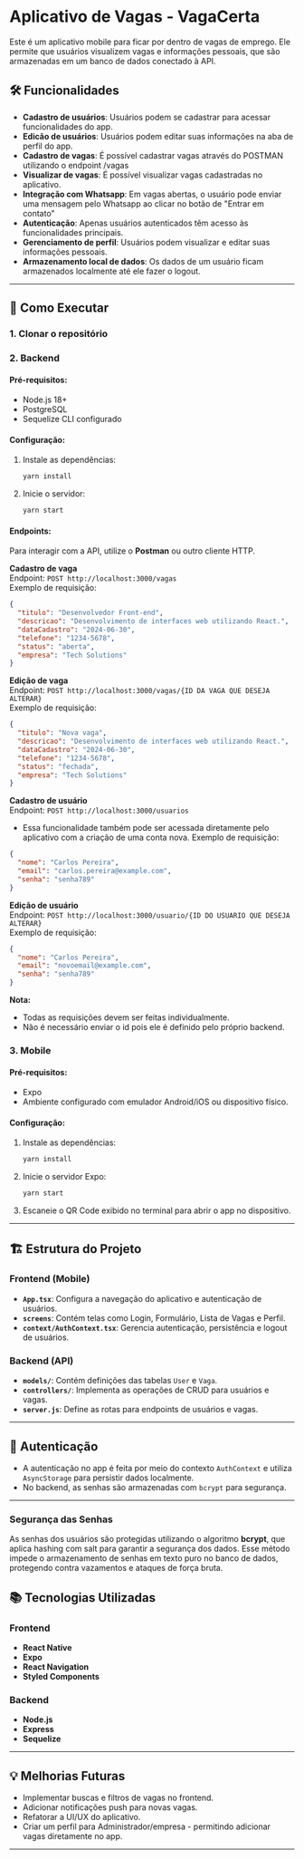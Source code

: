 # Aplicativo de Vagas - VagaCerta

Este é um aplicativo mobile para ficar por dentro de vagas de emprego. Ele permite que usuários visualizem vagas e informações pessoais, que são armazenadas em um banco de dados conectado à API.

## 🛠️ Funcionalidades

- **Cadastro de usuários**: Usuários podem se cadastrar para acessar funcionalidades do app.
- **Edicão de usuários**: Usuários podem editar suas informações na aba de perfil do app.
- **Cadastro de vagas**: É possível cadastrar vagas através do POSTMAN utilizando o endpoint /vagas
- **Visualizar de vagas**: É possível visualizar vagas cadastradas no aplicativo.
- **Integração com Whatsapp**: Em vagas abertas, o usuário pode enviar uma mensagem pelo Whatsapp ao clicar no botão de "Entrar em contato"
- **Autenticação**: Apenas usuários autenticados têm acesso às funcionalidades principais.
- **Gerenciamento de perfil**: Usuários podem visualizar e editar suas informações pessoais.
- **Armazenamento local de dados**: Os dados de um usuário ficam armazenados localmente até ele fazer o logout.
---

## 🚀 Como Executar

### 1. Clonar o repositório

### 2. Backend

#### Pré-requisitos:

- Node.js 18+
- PostgreSQL
- Sequelize CLI configurado

#### Configuração:

1. Instale as dependências:
   ```bash
   yarn install
   ```
2. Inicie o servidor:
   ```bash
   yarn start
   ```

#### Endpoints:

Para interagir com a API, utilize o **Postman** ou outro cliente HTTP.

**Cadastro de vaga**  
Endpoint: `POST http://localhost:3000/vagas`  
Exemplo de requisição:  
```json
{
  "titulo": "Desenvolvedor Front-end",
  "descricao": "Desenvolvimento de interfaces web utilizando React.",
  "dataCadastro": "2024-06-30",
  "telefone": "1234-5678",
  "status": "aberta",
  "empresa": "Tech Solutions"
}
```

**Edição de vaga**  
Endpoint: `POST http://localhost:3000/vagas/{ID DA VAGA QUE DESEJA ALTERAR}`  
Exemplo de requisição:  
```json
{
  "titulo": "Nova vaga",
  "descricao": "Desenvolvimento de interfaces web utilizando React.",
  "dataCadastro": "2024-06-30",
  "telefone": "1234-5678",
  "status": "fechada",
  "empresa": "Tech Solutions"
}
```

**Cadastro de usuário**  
Endpoint: `POST http://localhost:3000/usuarios`  
- Essa funcionalidade também pode ser acessada diretamente pelo aplicativo com a criação de uma conta nova.
Exemplo de requisição:  
```json
{
  "nome": "Carlos Pereira",
  "email": "carlos.pereira@example.com",
  "senha": "senha789"
}
```

**Edição de usuário**  
Endpoint: `POST http://localhost:3000/usuario/{ID DO USUARIO QUE DESEJA ALTERAR}`  
Exemplo de requisição:  
```json
{
  "nome": "Carlos Pereira",
  "email": "novoemail@example.com",
  "senha": "senha789"
}
```

**Nota:** 
- Todas as requisições devem ser feitas individualmente.
- Não é necessário enviar o id pois ele é definido pelo próprio backend.

### 3. Mobile

#### Pré-requisitos:

- Expo 
- Ambiente configurado com emulador Android/iOS ou dispositivo físico.

#### Configuração:

1. Instale as dependências:
   ```bash
   yarn install
   ```
2. Inicie o servidor Expo:
   ```bash
   yarn start
   ```
3. Escaneie o QR Code exibido no terminal para abrir o app no dispositivo.

---

## 🏗️ Estrutura do Projeto

### **Frontend (Mobile)**

- **`App.tsx`**: Configura a navegação do aplicativo e autenticação de usuários.
- **`screens`**: Contém telas como Login, Formulário, Lista de Vagas e Perfil.
- **`context/AuthContext.tsx`**: Gerencia autenticação, persistência e logout de usuários.

### **Backend (API)**

- **`models/`**: Contém definições das tabelas `User` e `Vaga`.
- **`controllers/`**: Implementa as operações de CRUD para usuários e vagas.
- **`server.js`**: Define as rotas para endpoints de usuários e vagas.

---

## 🔐 Autenticação

- A autenticação no app é feita por meio do contexto `AuthContext` e utiliza `AsyncStorage` para persistir dados localmente.
- No backend, as senhas são armazenadas com `bcrypt` para segurança.

---

### Segurança das Senhas

As senhas dos usuários são protegidas utilizando o algoritmo **bcrypt**, que aplica hashing com salt para garantir a segurança dos dados. Esse método impede o armazenamento de senhas em texto puro no banco de dados, protegendo contra vazamentos e ataques de força bruta.

## 📚 Tecnologias Utilizadas

### Frontend
- **React Native**
- **Expo**
- **React Navigation**
- **Styled Components**

### Backend
- **Node.js**
- **Express**
- **Sequelize**

---

## 💡 Melhorias Futuras

- Implementar buscas e filtros de vagas no frontend.
- Adicionar notificações push para novas vagas.
- Refatorar a UI/UX do aplicativo.
- Criar um perfil para Administrador/empresa - permitindo adicionar vagas diretamente no app.

---
